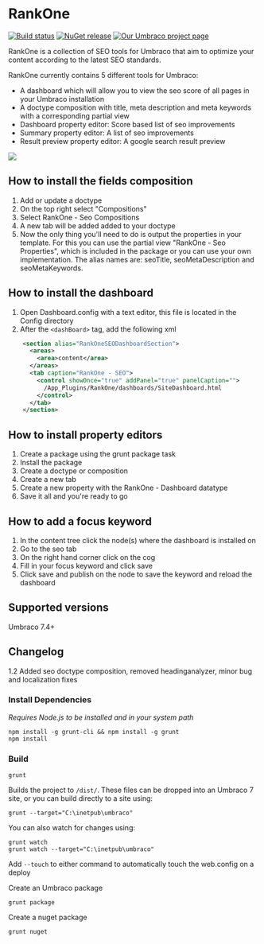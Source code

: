 # RankOne

[![Build status](https://ci.appveyor.com/api/projects/status/eux9krndo9bxui51/branch/master?svg=true)](https://ci.appveyor.com/project/markwemekamp/rankone-umbraco-seo-tool/branch/master)
[![NuGet release](https://img.shields.io/nuget/v/RankOne.svg)](https://www.nuget.org/packages/RankOne)
[![Our Umbraco project page](https://img.shields.io/badge/our-umbraco-orange.svg)](https://our.umbraco.org/projects/backoffice-extensions/rankone-seo-toolkit)

RankOne is a collection of SEO tools for Umbraco that aim to optimize your content according to the latest SEO standards.

RankOne currently contains 5 different tools for Umbraco:
- A dashboard which will allow you to view the seo score of all pages in your Umbraco installation
- A doctype composition with title, meta description and meta keywords with a corresponding partial view
- Dashboard property editor: Score based list of seo improvements
- Summary property editor: A list of seo improvements
- Result preview property editor: A google search result preview

![](https://www.github.com/markwemekamp/RankOne-Umbraco-SEO-Tool/raw/master/docs/assets/img/dashboard.png)


## How to install the fields composition ##

1. Add or update a doctype
2. On the top right select "Compositions"
3. Select RankOne - Seo Compositions
4. A new tab will be added added to your doctype
5. Now the only thing you'll need to do is output the properties in your template. For this you can use the partial view "RankOne - Seo Properties", which is included in the  package or you can use your own implementation. The alias names are: seoTitle, seoMetaDescription and seoMetaKeywords.

## How to install the dashboard ##

1. Open Dashboard.config with a text editor, this file is located in the Config directory
2. After the <code>&lt;dashBoard&gt;</code> tag, add the following xml

```xml
    <section alias="RankOneSEODashboardSection">
      <areas>
        <area>content</area>
      </areas>
      <tab caption="RankOne - SEO">
        <control showOnce="true" addPanel="true" panelCaption="">
          /App_Plugins/RankOne/dashboards/SiteDashboard.html
        </control>
      </tab>
    </section>
```

## How to install property editors ##

1. Create a package using the grunt package task
2. Install the package
3. Create a doctype or composition
4. Create a new tab
5. Create a new property with the RankOne - Dashboard datatype
6. Save it all and you're ready to go

## How to add a focus keyword ##

1. In the content tree click the node(s) where the dashboard is installed on
2. Go to the seo tab
3. On the right hand corner click on the cog
4. Fill in your focus keyword and click save
4. Click save and publish on the node to save the keyword and reload the dashboard

## Supported versions ##
Umbraco 7.4+

## Changelog ##

1.2 Added seo doctype composition, removed headinganalyzer, minor bug and localization fixes

### Install Dependencies ###
*Requires Node.js to be installed and in your system path*

    npm install -g grunt-cli && npm install -g grunt
    npm install

### Build ###
    grunt

   Builds the project to `/dist/`.  These files can be dropped into an Umbraco 7 site, or you can build directly to a site using:

    grunt --target="C:\inetpub\umbraco"

You can also watch for changes using:

    grunt watch
    grunt watch --target="C:\inetpub\umbraco"


Add `--touch` to either command to automatically touch the web.config on a deploy

Create an Umbraco package

    grunt package

Create a nuget package

    grunt nuget
